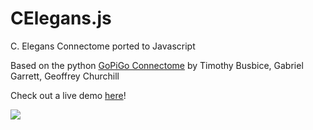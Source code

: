 # CElegans.js

C. Elegans Connectome ported to Javascript

Based on the python <a href="https://github.com/Connectome/GoPiGo">GoPiGo Connectome</a> by Timothy Busbice, Gabriel Garrett, Geoffrey Churchill

Check out a live demo <a href="http://zrispo.co/bedroom/">here</a>!

<img src="http://i.imgur.com/uOtt9zD.png" />
